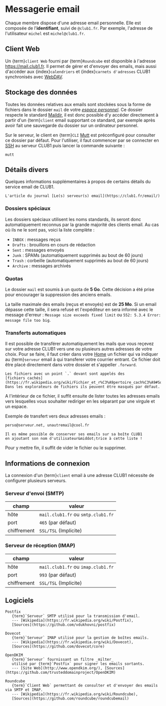 Messagerie email
================

Chaque membre dispose d'une adresse email personnelle.
Elle est composée de l'**identifiant**, suivi de `@club1.fr`.
Par exemple, l'adresse de l'utilisateur `michel` est `michel@club1.fr`.

Client Web
----------

Un {term}`client Web` fourni par {term}`Roundcube`
est disponible à l'adresse <https://mail.club1.fr>.
Il permet de gérer et d'envoyer des emails, mais aussi d'accéder aux {index}`calendriers`
et {index}`carnets d'adresses` CLUB1 synchronisés avec [WebDAV](webdav.md).

Stockage des données
--------------------

Toutes les données relatives aux emails sont stockées sous la forme de fichiers
dans le dossier `mail` de votre [*espace personnel*](/info/espace-personnel.md).
Ce dossier respecte le standard [Maildir](https://fr.wikipedia.org/wiki/Maildir),
il est donc possible d'y accéder directement à partir d'un {term}`client` email supportant ce standard,
par exemple après avoir fait une sauvegarde du dossier sur un ordinateur personnel.

Sur le serveur, le client en {term}`CLI` [Mutt](https://fr.wikipedia.org/wiki/Mutt)
est préconfiguré pour consulter ce dossier par défaut.
Pour l'utiliser, il faut commencer par se connecter en [SSH](ssh.md) au serveur CLUB1
puis lancer la commande suivante :

    mutt

Détails divers
--------------

Quelques informations supplémentaires à propos de certains détails du service email de CLUB1.

```{admonition} Voir aussi
L'article du journal [Le(s) serveur(s) email](https://club1.fr/email/)
```

### Dossiers spéciaux

Les dossiers spéciaux utilisent les noms standards,
ils seront donc automatiquement reconnus par la grande majorité des clients email.
Au cas où ils ne le sont pas, voici la liste complète :

- `INBOX` : messages reçus
- `Drafts` : brouillons en cours de rédaction
- `Sent` : messages envoyés
- `Junk` : SPAMs (automatiquement supprimés au bout de 60&nbsp;jours)
- `Trash` : corbeille (automatiquement supprimés au bout de 60&nbsp;jours)
- `Archive` : messages archivés

### Quotas

Le dossier `mail` est soumis à un quota de **5&nbsp;Go**.
Cette décision a été prise pour encourager la suppression des anciens emails.

La taille maximale des emails (reçus et envoyés) est de **25&nbsp;Mo**.
Si un email dépasse cette taille, il sera refusé et l'expéditeur en sera informé
avec le message d'erreur : `Message size exceeds fixed limit` ou `552: 5.3.4 Error: message file too big`.

### Transferts automatiques

Il est possible de transférer automatiquement les mails que vous reçevez sur votre adresse CLUB1
vers une ou plusieurs autres adresses de votre choix.
Pour se faire, il faut créer dans votre [Home](/info/espace-personnel.md)
un fichier qui va indiquer au {term}`serveur` email à qui transferer votre courrier entrant.
Ce fichier doit être placé directement dans votre dossier et s'appeller `.forward`.

```{warning}
Les fichiers avec un point `.` devant sont appelés des
[fichiers cachés](https://fr.wikipedia.org/wiki/Fichier_et_r%C3%A9pertoire_cach%C3%A9#Sous_Unix_et_Linux).
Dans les explorateurs de fichiers ils peuvent être masqués par défaut.
```

A l'intérieur de ce fichier, il suffit ensuite de lister toutes les adresses emails
vers lesquelles vous souhaiter rediriger en les séparant par une virgule et un espace.

Exemple de transfert vers deux adresses emails :

```Makefile
perso@serveur.net, unautremail@cool.fr
```

```{tip}
Il es même possible de conserver ses emails sur sa boîte CLUB1
en ajoutant son nom d'utilisateur&middot;trice à cette liste !
```
Pour y mettre fin, il suffit de vider le fichier ou le supprimer. 

Informations de connexion
-------------------------

La connexion d'un {term}`client` email à une adresse CLUB1 nécessite de configurer plusieurs serveurs.

### Serveur d'envoi (SMTP)

| champ            | valeur                             |
| ---------------- | ---------------------------------- |
| hôte             | `mail.club1.fr` ou `smtp.club1.fr` |
| port             | `465` (par défaut)                 |
| chiffrement      | `SSL/TSL` (Implicite)              |

### Serveur de réception (IMAP)

| champ            | valeur                             |
| ---------------- | ---------------------------------- |
| hôte             | `mail.club1.fr` ou `imap.club1.fr` |
| port             | `993` (par défaut)                 |
| chiffrement      | `SSL/TSL` (Implicite)              |

Logiciels
---------

```{glossary}
Postfix
   {term}`Serveur` SMTP utilisé pour la transmission d'email.
   --- [Wikipedia](https://fr.wikipedia.org/wiki/Postfix),
   [Sources](https://github.com/vdukhovni/postfix)

Dovecot
   {term}`Serveur` IMAP utilisé pour la gestion de boîtes emails.
   --- [Wikipedia](https://fr.wikipedia.org/wiki/Dovecot),
   [Sources](https://github.com/dovecot/core)

OpenDKIM
   {term}`Serveur` fournissant un filtre _milter_
   utilisé par {term}`Postfix` pour signer les emails sortants.
   --- [Site Web](http://www.opendkim.org/), [Sources](https://github.com/trusteddomainproject/OpenDKIM)

Roundcube
   {term}`Client Web` permettant de consulter et d'envoyer des emails via SMTP et IMAP.
   --- [Wikipedia](https://fr.wikipedia.org/wiki/Roundcube),
   [Sources](https://github.com/roundcube/roundcubemail)
```
